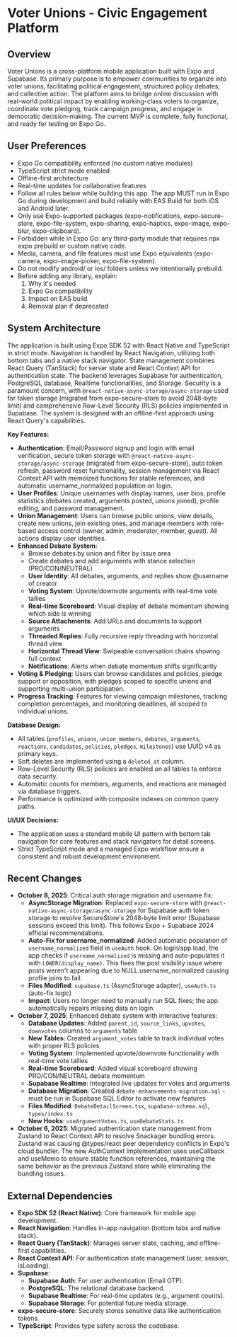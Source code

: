 # Voter Unions - Civic Engagement Platform

## Overview
Voter Unions is a cross-platform mobile application built with Expo and Supabase. Its primary purpose is to empower communities to organize into voter unions, facilitating political engagement, structured policy debates, and collective action. The platform aims to bridge online discussion with real-world political impact by enabling working-class voters to organize, coordinate vote pledging, track campaign progress, and engage in democratic decision-making. The current MVP is complete, fully functional, and ready for testing on Expo Go.

## User Preferences
- Expo Go compatibility enforced (no custom native modules)
- TypeScript strict mode enabled
- Offline-first architecture
- Real-time updates for collaborative features
- Follow all rules below while building this app. The app MUST run in Expo Go during development and build reliably with EAS Build for both iOS and Android later.
- Only use Expo-supported packages (expo-notifications, expo-secure-store, expo-file-system, expo-sharing, expo-haptics, expo-image, expo-blur, expo-clipboard).
- Forbidden while in Expo Go: any third-party module that requires npx expo prebuild or custom native code.
- Media, camera, and file features must use Expo equivalents (expo-camera, expo-image-picker, expo-file-system).
- Do not modify android/ or ios/ folders unless we intentionally prebuild.
- Before adding any library, explain:
  1. Why it's needed
  2. Expo Go compatibility
  3. Impact on EAS build
  4. Removal plan if deprecated

## System Architecture
The application is built using Expo SDK 52 with React Native and TypeScript in strict mode. Navigation is handled by React Navigation, utilizing both bottom tabs and a native stack navigator. State management combines React Query (TanStack) for server state and React Context API for authentication state. The backend leverages Supabase for authentication, PostgreSQL database, Realtime functionalities, and Storage. Security is a paramount concern, with `@react-native-async-storage/async-storage` used for token storage (migrated from expo-secure-store to avoid 2048-byte limit) and comprehensive Row-Level Security (RLS) policies implemented in Supabase. The system is designed with an offline-first approach using React Query's capabilities.

**Key Features:**
- **Authentication**: Email/Password signup and login with email verification, secure token storage with `@react-native-async-storage/async-storage` (migrated from expo-secure-store), auto token refresh, password reset functionality, session management via React Context API with memoized functions for stable references, and automatic username_normalized population on login.
- **User Profiles**: Unique usernames with display names, user bios, profile statistics (debates created, arguments posted, unions joined), profile editing, and password management.
- **Union Management**: Users can browse public unions, view details, create new unions, join existing ones, and manage members with role-based access control (owner, admin, moderator, member, guest). All actions display user identities.
- **Enhanced Debate System**: 
  - Browse debates by union and filter by issue area
  - Create debates and add arguments with stance selection (PRO/CON/NEUTRAL)
  - **User Identity**: All debates, arguments, and replies show @username of creator
  - **Voting System**: Upvote/downvote arguments with real-time vote tallies
  - **Real-time Scoreboard**: Visual display of debate momentum showing which side is winning
  - **Source Attachments**: Add URLs and documents to support arguments
  - **Threaded Replies**: Fully recursive reply threading with horizontal thread view
  - **Horizontal Thread View**: Swipeable conversation chains showing full context
  - **Notifications**: Alerts when debate momentum shifts significantly
- **Voting & Pledging**: Users can browse candidates and policies, pledge support or opposition, with pledges scoped to specific unions and supporting multi-union participation.
- **Progress Tracking**: Features for viewing campaign milestones, tracking completion percentages, and monitoring deadlines, all scoped to individual unions.

**Database Design:**
- All tables (`profiles`, `unions`, `union_members`, `debates`, `arguments`, `reactions`, `candidates`, `policies`, `pledges`, `milestones`) use UUID v4 as primary keys.
- Soft deletes are implemented using a `deleted_at` column.
- Row-Level Security (RLS) policies are enabled on all tables to enforce data security.
- Automatic counts for members, arguments, and reactions are managed via database triggers.
- Performance is optimized with composite indexes on common query paths.

**UI/UX Decisions:**
- The application uses a standard mobile UI pattern with bottom tab navigation for core features and stack navigators for detail screens.
- Strict TypeScript mode and a managed Expo workflow ensure a consistent and robust development environment.

## Recent Changes
- **October 8, 2025**: Critical auth storage migration and username fix:
  - **AsyncStorage Migration**: Replaced `expo-secure-store` with `@react-native-async-storage/async-storage` for Supabase auth token storage to resolve SecureStore's 2048-byte limit error (Supabase sessions exceed this limit). This follows Expo + Supabase 2024 official recommendations.
  - **Auto-Fix for username_normalized**: Added automatic population of `username_normalized` field in `useAuth` hook. On login/app load, the app checks if `username_normalized` is missing and auto-populates it with `LOWER(display_name)`. This fixes the post visibility issue where posts weren't appearing due to NULL username_normalized causing profile joins to fail.
  - **Files Modified**: `supabase.ts` (AsyncStorage adapter), `useAuth.ts` (auto-fix logic)
  - **Impact**: Users no longer need to manually run SQL fixes; the app automatically repairs missing data on login
- **October 7, 2025**: Enhanced debate system with interactive features:
  - **Database Updates**: Added `parent_id`, `source_links`, `upvotes`, `downvotes` columns to `arguments` table
  - **New Tables**: Created `argument_votes` table to track individual votes with proper RLS policies
  - **Voting System**: Implemented upvote/downvote functionality with real-time vote tallies
  - **Real-time Scoreboard**: Added visual scoreboard showing PRO/CON/NEUTRAL debate momentum
  - **Supabase Realtime**: Integrated live updates for votes and arguments
  - **Database Migration**: Created `debate-enhancements-migration.sql` - must be run in Supabase SQL Editor to activate new features
  - **Files Modified**: `DebateDetailScreen.tsx`, `supabase-schema.sql`, `types/index.ts`
  - **New Hooks**: `useArgumentVotes.ts`, `useDebateStats.ts`
- **October 6, 2025**: Migrated authentication state management from Zustand to React Context API to resolve Snackager bundling errors. Zustand was causing @types/react peer dependency conflicts in Expo's cloud bundler. The new AuthContext implementation uses useCallback and useMemo to ensure stable function references, maintaining the same behavior as the previous Zustand store while eliminating the bundling issues.

## External Dependencies
- **Expo SDK 52 (React Native)**: Core framework for mobile app development.
- **React Navigation**: Handles in-app navigation (bottom tabs and native stack).
- **React Query (TanStack)**: Manages server state, caching, and offline-first capabilities.
- **React Context API**: For authentication state management (user, session, isLoading).
- **Supabase**:
    - **Supabase Auth**: For user authentication (Email OTP).
    - **PostgreSQL**: The relational database backend.
    - **Supabase Realtime**: For real-time updates (e.g., argument counts).
    - **Supabase Storage**: For potential future media storage.
- **expo-secure-store**: Securely stores sensitive data like authentication tokens.
- **TypeScript**: Provides type safety across the codebase.